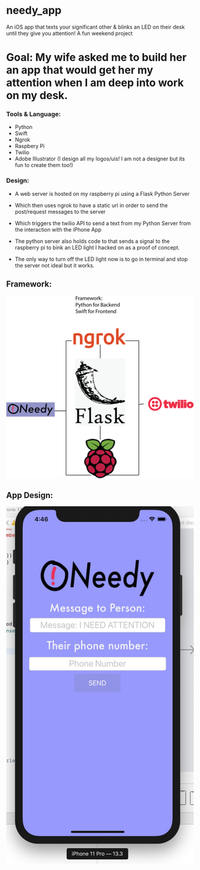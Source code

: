 # needy_app
An iOS app that texts your significant other & blinks an LED on their desk until they give you attention! A fun weekend project 

# Goal: My wife asked me to build her an app that would get her my attention when I am deep into work on my desk. 


### Tools & Language:
* Python
* Swift
* Ngrok
* Raspbery Pi
* Twilio
* Adobe Illustrator (I design all my logos/uis! I am not a designer but its fun to create them too!)

### Design:
* A web server is hosted on my raspberry pi using a Flask Python Server
* Which then uses ngrok to have a static url in order to send the post/request messages to the server
* Which triggers the twilio API to send a text from my Python Server from the interaction with the iPhone App
* The python server also holds code to that sends a signal to the raspberry pi to bink an LED light I hacked on as a proof of concept.

* The only way to turn off the LED light now is to go in terminal and stop the server not ideal but it works.


## Framework: 

![Framework](framework.png)

## App Design: 

![App Design](app.jpeg)

